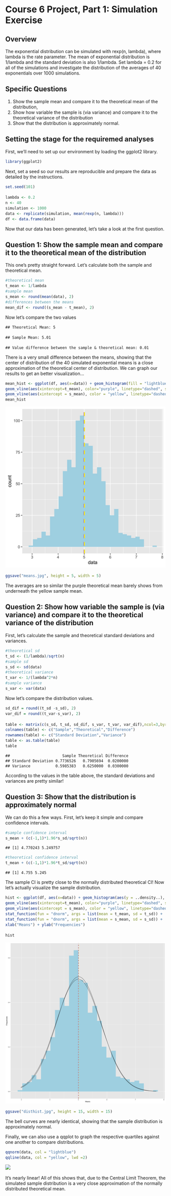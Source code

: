 Course 6 Project, Part 1: Simulation Exercise
================

## Overview

The exponential distribution can be simulated with rexp(n, lambda),
where lambda is the rate parameter. The mean of exponential distribution
is 1/lambda and the standard deviation is also 1/lambda. Set lambda =
0.2 for all of the simulations and investigate the distribution of the
averages of 40 exponentials over 1000 simulations.

## Specific Questions

1)  Show the sample mean and compare it to the theoretical mean of the
    distribution,
2)  Show how variable the sample is (via variance) and compare it to the
    theoretical variance of the distribution
3)  Show that the distribution is approximately normal.

## Setting the stage for the requiremed analyses

First, we’ll need to set up our environment by loading the ggplot2
library.

``` r
library(ggplot2)
```

Next, set a seed so our results are reproducible and prepare the data as
detailed by the instructions.

``` r
set.seed(101)

lambda <- 0.2
n <- 40
simulation <- 1000
data <- replicate(simulation, mean(rexp(n, lambda)))
df <- data.frame(data)
```

Now that our data has been generated, let’s take a look at the first
question.

## **Question 1:** Show the sample mean and compare it to the theoretical mean of the distribution

This one’s pretty straight forward. Let’s calculate both the sample and
theoretical mean.

``` r
#theoretical mean
t_mean <- 1/lambda
#sample mean
s_mean <- round(mean(data), 2)
#differences between the means
mean_dif <- round((s_mean - t_mean), 2)
```

Now let’s compare the two values

    ## Theoretical Mean: 5

    ## Sample Mean: 5.01

    ## Value difference between the sample & theoretical mean: 0.01

There is a very small difference between the means, showing that the
center of distribution of the 40 simulated exponential means is a close
approximation of the theoretical center of distribution. We can graph
our results to get an better visualization…

``` r
mean_hist <- ggplot(df, aes(x=data)) + geom_histogram(fill = "lightblue", bins = 30) + 
geom_vline(aes(xintercept=t_mean), color="purple", linetype="dashed", size=1) + 
geom_vline(aes(xintercept = s_mean), color = "yellow", linetype="dashed", size = 1)
mean_hist
```

![](means.jpg)

``` r
ggsave("means.jpg", height = 5, width = 5)
```

The averages are so similar the purple theoretical mean barely shows
from underneath the yellow sample mean.

## **Question 2:** Show how variable the sample is (via variance) and compare it to the theoretical variance of the distribution

First, let’s calculate the sample and theoretical standard deviations
and variances.

``` r
#theoretical sd
t_sd <- (1/lambda)/sqrt(n)
#sample sd
s_sd <- sd(data)
#theoretical variance
t_var <- 1/(lambda^2*n)
#sample variance
s_var <- var(data)
```

Now let’s compare the distribution values.

``` r
sd_dif = round((t_sd -s_sd), 2)
var_dif = round((t_var-s_var), 2)

table <- matrix(c(s_sd, t_sd, sd_dif, s_var, t_var, var_dif),ncol=3,byrow=TRUE)
colnames(table) <- c("Sample","Theoretical","Difference")
rownames(table) <- c("Standard Deviation","Variance")
table <- as.table(table)
table
```

    ##                       Sample Theoretical Difference
    ## Standard Deviation 0.7736526   0.7905694  0.0200000
    ## Variance           0.5985383   0.6250000  0.0300000

According to the values in the table above, the standard deviations and
variances are pretty similar\!

## **Question 3:** Show that the distribution is approximately normal

We can do this a few ways. First, let’s keep it simple and compare
confidence intervals.

``` r
#sample confidence interval
s_mean + (c(-1,1)*1.96*s_sd/sqrt(n))
```

    ## [1] 4.770243 5.249757

``` r
#theoretical confidence interval
t_mean + (c(-1,1)*1.96*t_sd/sqrt(n))
```

    ## [1] 4.755 5.245

The sample CI is pretty close to the normally distributed theoretical
CI\! Now let’s actually visualize the sample distribution.

``` r
hist <- ggplot(df, aes(x=data)) + geom_histogram(aes(y = ..density..), fill = "lightblue", bins = 30) +
geom_vline(aes(xintercept=t_mean), color="purple", linetype="dashed", size=1) +
geom_vline(aes(xintercept = s_mean), color = "yellow", linetype="dashed", size = 1) + 
stat_function(fun = "dnorm", args = list(mean = t_mean, sd = t_sd)) + 
stat_function(fun = "dnorm", args = list(mean = s_mean, sd = s_sd)) + 
xlab("Means") + ylab("Frequencies")

hist
```

![](disthist.jpg)

``` r
ggsave("disthist.jpg", height = 15, width = 15)
```

The bell curves are nearly identical, showing that the sample
distribution is approximately normal.

Finally, we can also use a qqplot to graph the respective quartiles
against one another to compare distributions.

``` r
qqnorm(data, col = "lightblue")
qqline(data, col = "yellow", lwd =2)
```

![](qqplot.jpg)

It’s nearly linear\! All of this shows that, due to the Central Limit
Theorem, the simulated sample distribution is a very close approximation
of the normally distributed theoretical mean.
